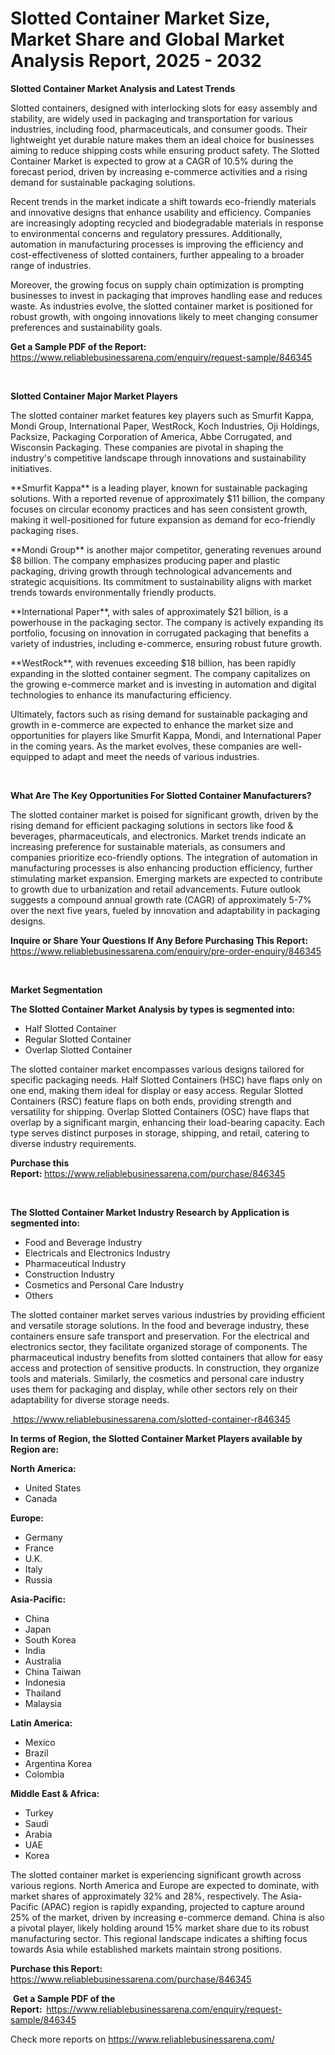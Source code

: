 <p><h1>Slotted Container Market Size, Market Share and Global Market Analysis Report, 2025 - 2032</h1></p><p><strong>Slotted Container Market Analysis and Latest Trends</strong></p>
<p><p>Slotted containers, designed with interlocking slots for easy assembly and stability, are widely used in packaging and transportation for various industries, including food, pharmaceuticals, and consumer goods. Their lightweight yet durable nature makes them an ideal choice for businesses aiming to reduce shipping costs while ensuring product safety. The Slotted Container Market is expected to grow at a CAGR of 10.5% during the forecast period, driven by increasing e-commerce activities and a rising demand for sustainable packaging solutions. </p><p>Recent trends in the market indicate a shift towards eco-friendly materials and innovative designs that enhance usability and efficiency. Companies are increasingly adopting recycled and biodegradable materials in response to environmental concerns and regulatory pressures. Additionally, automation in manufacturing processes is improving the efficiency and cost-effectiveness of slotted containers, further appealing to a broader range of industries. </p><p>Moreover, the growing focus on supply chain optimization is prompting businesses to invest in packaging that improves handling ease and reduces waste. As industries evolve, the slotted container market is positioned for robust growth, with ongoing innovations likely to meet changing consumer preferences and sustainability goals.</p></p>
<p><strong>Get a Sample PDF of the Report:&nbsp;</strong> <a href="https://www.reliablebusinessarena.com/enquiry/request-sample/846345?utm_campaign=1909&utm_medium=2&utm_source=Github&utm_content=ia&utm_term=08022025&utm_id=slotted-container">https://www.reliablebusinessarena.com/enquiry/request-sample/846345</a></p>
<p>&nbsp;</p>
<p><strong>Slotted Container Major Market Players</strong></p>
<p><p>The slotted container market features key players such as Smurfit Kappa, Mondi Group, International Paper, WestRock, Koch Industries, Oji Holdings, Packsize, Packaging Corporation of America, Abbe Corrugated, and Wisconsin Packaging. These companies are pivotal in shaping the industry's competitive landscape through innovations and sustainability initiatives.</p><p>**Smurfit Kappa** is a leading player, known for sustainable packaging solutions. With a reported revenue of approximately $11 billion, the company focuses on circular economy practices and has seen consistent growth, making it well-positioned for future expansion as demand for eco-friendly packaging rises.</p><p>**Mondi Group** is another major competitor, generating revenues around $8 billion. The company emphasizes producing paper and plastic packaging, driving growth through technological advancements and strategic acquisitions. Its commitment to sustainability aligns with market trends towards environmentally friendly products.</p><p>**International Paper**, with sales of approximately $21 billion, is a powerhouse in the packaging sector. The company is actively expanding its portfolio, focusing on innovation in corrugated packaging that benefits a variety of industries, including e-commerce, ensuring robust future growth.</p><p>**WestRock**, with revenues exceeding $18 billion, has been rapidly expanding in the slotted container segment. The company capitalizes on the growing e-commerce market and is investing in automation and digital technologies to enhance its manufacturing efficiency.</p><p>Ultimately, factors such as rising demand for sustainable packaging and growth in e-commerce are expected to enhance the market size and opportunities for players like Smurfit Kappa, Mondi, and International Paper in the coming years. As the market evolves, these companies are well-equipped to adapt and meet the needs of various industries.</p></p>
<p>&nbsp;</p>
<p><strong>What Are The Key Opportunities For Slotted Container Manufacturers?</strong></p>
<p><p>The slotted container market is poised for significant growth, driven by the rising demand for efficient packaging solutions in sectors like food & beverages, pharmaceuticals, and electronics. Market trends indicate an increasing preference for sustainable materials, as consumers and companies prioritize eco-friendly options. The integration of automation in manufacturing processes is also enhancing production efficiency, further stimulating market expansion. Emerging markets are expected to contribute to growth due to urbanization and retail advancements. Future outlook suggests a compound annual growth rate (CAGR) of approximately 5-7% over the next five years, fueled by innovation and adaptability in packaging designs.</p></p>
<p><strong>Inquire or Share Your Questions If Any Before Purchasing This Report:</strong> <a href="https://www.reliablebusinessarena.com/enquiry/pre-order-enquiry/846345?utm_campaign=1909&utm_medium=2&utm_source=Github&utm_content=ia&utm_term=08022025&utm_id=slotted-container">https://www.reliablebusinessarena.com/enquiry/pre-order-enquiry/846345</a></p>
<p>&nbsp;</p>
<p><strong>Market Segmentation</strong></p>
<p><strong>The Slotted Container Market Analysis by types is segmented into:</strong></p>
<p><ul><li>Half Slotted Container</li><li>Regular Slotted Container</li><li>Overlap Slotted Container</li></ul></p>
<p><p>The slotted container market encompasses various designs tailored for specific packaging needs. Half Slotted Containers (HSC) have flaps only on one end, making them ideal for display or easy access. Regular Slotted Containers (RSC) feature flaps on both ends, providing strength and versatility for shipping. Overlap Slotted Containers (OSC) have flaps that overlap by a significant margin, enhancing their load-bearing capacity. Each type serves distinct purposes in storage, shipping, and retail, catering to diverse industry requirements.</p></p>
<p><strong>Purchase this Report:&nbsp;</strong><a href="https://www.reliablebusinessarena.com/purchase/846345?utm_campaign=1909&utm_medium=2&utm_source=Github&utm_content=ia&utm_term=08022025&utm_id=slotted-container">https://www.reliablebusinessarena.com/purchase/846345</a></p>
<p>&nbsp;</p>
<p><strong>The Slotted Container Market Industry Research by Application is segmented into:</strong></p>
<p><ul><li>Food and Beverage Industry</li><li>Electricals and Electronics Industry</li><li>Pharmaceutical Industry</li><li>Construction Industry</li><li>Cosmetics and Personal Care Industry</li><li>Others</li></ul></p>
<p><p>The slotted container market serves various industries by providing efficient and versatile storage solutions. In the food and beverage industry, these containers ensure safe transport and preservation. For the electrical and electronics sector, they facilitate organized storage of components. The pharmaceutical industry benefits from slotted containers that allow for easy access and protection of sensitive products. In construction, they organize tools and materials. Similarly, the cosmetics and personal care industry uses them for packaging and display, while other sectors rely on their adaptability for diverse storage needs.</p></p>
<p><a href="https://www.reliablebusinessarena.com/slotted-container-r846345?utm_campaign=1909&utm_medium=2&utm_source=Github&utm_content=ia&utm_term=08022025&utm_id=slotted-container">&nbsp;https://www.reliablebusinessarena.com/slotted-container-r846345</a></p>
<p><strong>In terms of Region, the Slotted Container Market Players available by Region are:</strong></p>
<p>
    <p> <strong> North America: </strong>
        <ul>
            <li>United States</li>
            <li>Canada</li>
        </ul>
        </p> 
    <p> <strong> Europe: </strong>
        <ul>
            <li>Germany</li>
            <li>France</li>
            <li>U.K.</li>
            <li>Italy</li>
            <li>Russia</li>
        </ul>
        </p> 
    <p> <strong> Asia-Pacific: </strong>
        <ul>
            <li>China</li>
            <li>Japan</li>
            <li>South Korea</li>
            <li>India</li>
            <li>Australia</li>
            <li>China Taiwan</li>
            <li>Indonesia</li>
            <li>Thailand</li>
            <li>Malaysia</li>
        </ul>
        </p> 
    <p> <strong> Latin America: </strong>
        <ul>
            <li>Mexico</li>
            <li>Brazil</li>
            <li>Argentina Korea</li>
            <li>Colombia</li>
        </ul>
        </p> 
    <p> <strong> Middle East & Africa: </strong>
        <ul>
            <li>Turkey</li>
            <li>Saudi</li>
            <li>Arabia</li>
            <li>UAE</li>
            <li>Korea</li>
        </ul>
    </p>
    </p>
<p><p>The slotted container market is experiencing significant growth across various regions. North America and Europe are expected to dominate, with market shares of approximately 32% and 28%, respectively. The Asia-Pacific (APAC) region is rapidly expanding, projected to capture around 25% of the market, driven by increasing e-commerce demand. China is also a pivotal player, likely holding around 15% market share due to its robust manufacturing sector. This regional landscape indicates a shifting focus towards Asia while established markets maintain strong positions.</p></p>
<p><strong>Purchase this Report: </strong><a href="https://www.reliablebusinessarena.com/purchase/846345?utm_campaign=1909&utm_medium=2&utm_source=Github&utm_content=ia&utm_term=08022025&utm_id=slotted-container">https://www.reliablebusinessarena.com/purchase/846345</a></p>
<p>&nbsp;<strong>Get a Sample PDF of the Report:&nbsp;&nbsp;</strong><a href="https://www.reliablebusinessarena.com/enquiry/request-sample/846345?utm_campaign=1909&utm_medium=2&utm_source=Github&utm_content=ia&utm_term=08022025&utm_id=slotted-container">https://www.reliablebusinessarena.com/enquiry/request-sample/846345</a></p>
<p><strong></strong></p>
<p>Check more reports on <a href="https://www.reliablebusinessarena.com/?utm_campaign=1909&utm_medium=2&utm_source=Github&utm_content=ia&utm_term=08022025&utm_id=slotted-container">https://www.reliablebusinessarena.com/</a></p>